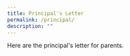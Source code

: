 ```yaml
---
title: Principal's Letter
permalink: /principal/
description: ""
---
```

Here are the principal's letter for parents.